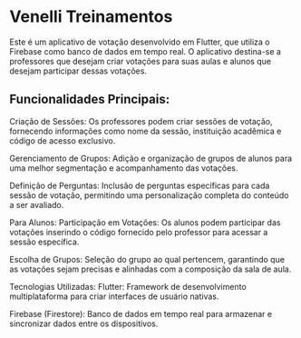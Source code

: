 # Venelli Treinamentos

Este é um aplicativo de votação desenvolvido em Flutter, que utiliza o Firebase como banco de dados em tempo real. O aplicativo destina-se a professores que desejam criar votações para suas aulas e alunos que desejam participar dessas votações.

## Funcionalidades Principais:

Criação de Sessões:
Os professores podem criar sessões de votação, fornecendo informações como nome da sessão, instituição acadêmica e código de acesso exclusivo.

Gerenciamento de Grupos:
Adição e organização de grupos de alunos para uma melhor segmentação e acompanhamento das votações.

Definição de Perguntas:
Inclusão de perguntas específicas para cada sessão de votação, permitindo uma personalização completa do conteúdo a ser avaliado.

Para Alunos:
Participação em Votações:
Os alunos podem participar das votações inserindo o código fornecido pelo professor para acessar a sessão específica.

Escolha de Grupos:
Seleção do grupo ao qual pertencem, garantindo que as votações sejam precisas e alinhadas com a composição da sala de aula.

Tecnologias Utilizadas:
Flutter:
Framework de desenvolvimento multiplataforma para criar interfaces de usuário nativas.

Firebase (Firestore):
Banco de dados em tempo real para armazenar e sincronizar dados entre os dispositivos.
